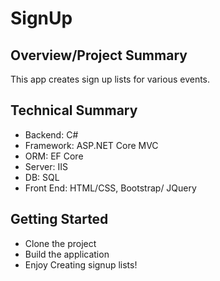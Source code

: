 ﻿# **SignUp**

## **Overview/Project Summary**
This app creates sign up lists for various events. 


## **Technical Summary**
* Backend: C#
* Framework: ASP.NET Core MVC
* ORM: EF Core
* Server: IIS
* DB: SQL
* Front End: HTML/CSS, Bootstrap/ JQuery

## **Getting Started**
* Clone the project
* Build the application
* Enjoy Creating signup lists!